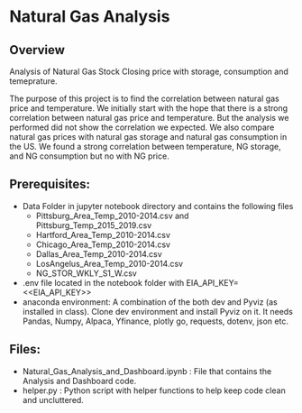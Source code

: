 # Natural Gas Analysis
## Overview
Analysis of Natural Gas Stock Closing price with storage, consumption and temeprature.

The purpose of this project is to find the correlation between natural gas price and temperature. We initially start with the hope that there is a strong correlation between natural gas price and temperature. But the analysis we performed did not show the correlation we expected. We also compare natural gas prices with natural gas storage and natural gas consumption in the US. We found a strong correlation between temperature, NG storage, and NG consumption but no with NG price. 

## Prerequisites:
- Data Folder in jupyter notebook directory and contains the following files
    - Pittsburg_Area_Temp_2010-2014.csv and Pittsburg_Temp_2015_2019.csv
    - Hartford_Area_Temp_2010-2014.csv
    - Chicago_Area_Temp_2010-2014.csv
    - Dallas_Area_Temp_2010-2014.csv
    - LosAngelus_Area_Temp_2010-2014.csv
    - NG_STOR_WKLY_S1_W.csv
- .env file located in the notebook folder with EIA_API_KEY=<<EIA_API_KEY>> 
- anaconda environment: A combination of the both dev and Pyviz (as installed in class). Clone dev environment and install Pyviz on it. It needs Pandas, Numpy, Alpaca, Yfinance, plotly go, requests, dotenv, json etc.

## Files:
- Natural_Gas_Analysis_and_Dashboard.ipynb : File that contains the Analysis and Dashboard code.
- helper.py : Python script with helper functions to help keep code clean and uncluttered.


